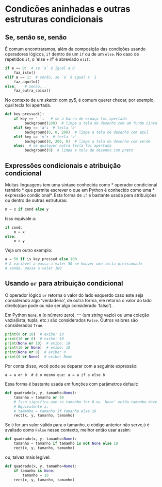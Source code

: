 # Condicões aninhadas e outras estruturas condicionais

## Se, senão se, senão

É comum encontraramos, além da composição das condições usando operadores lógicos, `ìf` dentro de um `ìf` ou de um `else`.
No caso de repetidos `if`, o 'else + if' é abreviado `elif`.

```python
if a == 0:  # se `a` é igual a 0
    faz_isto()
elif a == 1:  # senão, se `a` é igual a  1
    faz_aquilo()
else:    # senão...
    faz_outra_coisa()
```

No contexto de um *sketch* com py5, é comum querer checar, por exemplo, qual tecla foi apertada.

```python
def key_pressed():
    if key == ' ':   # se a barra de espaço foi apertada
         background(200)  # limpe a tela de desenho com um fundo cinza
    elif key == 'a':  # tecla 'a'
         background(0, 0, 200)  # limpe a tela de desenho com azul
    elif key == 'v':  # tecla 'v'
         background(0, 200, 0)  # limpe a tela de desenho com verde
    else:  # se qualquer outra tecla foi apertada
         background(0)  # limpe a tela de desenho com preto
```

## Expressões condicionais e atribuição condicional

Muitas linguagens tem uma sintaxe conhecida como * operador condicional ternário * que permite escrever o que em Python é conhecido como uma * expressão condicional*. Esta forma de `if` é bastante usada para atribuições ou dentro de outras estruturas:

```python
n = x if cond else y
```
Isso equivale a:

```python
if cond:
    n = x
else:
    n = y
```
Veja um outro exemplo:

```python
a = 50 if is_key_pressed else 100
# A variável a passa a valer 50 se houver uma tecla pressionada
# senão, passa a valer 100
```

## Usando `or` para atribuição condicional

O operador lógico `or` retorna o valor do lado esquerdo caso este seja considerado algo 'verdadeiro', de outra forma, ele retorna o valor do lado direito(que pode ou não ser algo considerado 'falso').

Em Python `None`, `0` (o número zero), `""` (um *string* vazio) ou uma coleção vazia(lista, tupla, etc.) são considerados `False`. Outros valores são considerados `True`.

```python
print(0 or 10)  # exibe: 10
print(10 or 0)  # exibe: 10
print(None or 10)  # exibe: 10
print(10 or None)  # exibe: 10
print(None or 0)  # exibe: 0
print(0 or None)  # exibe: None
```

Por conta disso, você pode se deparar com a seguinte expressão:

```
a = a or b  # é o mesmo que: a = a if a else b
```

Essa forma é bastante usada em funções com parâmetros default:

```python
def quadrado(x, y, tamanho=None):
    tamanho = tamanho or 10
    # Isso significa que se tamanho for 0 ou `None` então tamanho deve passar a valer 10:
    # Equivalente a:
    # tamanho = tamanho if tamanho else 10
    rect(x, y, tamanho, tamanho)
```

Se `0` for um valor válido para o tamanho, o código anterior não serve,`0` é avaliado como `False` nesse contexto, melhor então usar assim:

```python
def quadrado(x, y, tamanho=None):
    tamanho = tamanho if tamanho is not None else 10
    rect(x, y, tamanho, tamanho)
```

ou, talvez mais legível:

```python
def quadrado(x, y, tamanho=None):
    if tamanho is None:
        tamanho = 10
    rect(x, y, tamanho, tamanho)
```
